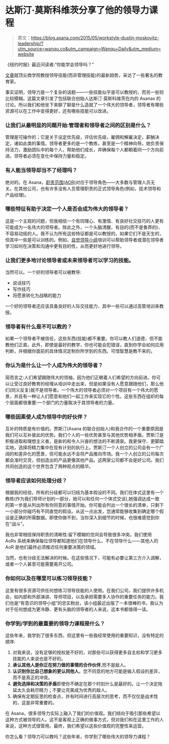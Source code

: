 # 达斯汀·莫斯科维茨分享了他的领导力课程

> 原文：<https://blog.asana.com/2015/05/workstyle-dustin-moskovitz-leadership/?utm_source=wanqu.co&utm_campaign=Wanqu+Daily&utm_medium=website>

《纽约时报》最近问读者:“你能学会领导吗？”

[文章](http://www.nytimes.com/2015/04/12/education/edlife/12edl-12leadership.html)就顶尖商学院教授领导技能(而非管理技能)的最新趋势，采访了一些著名的教育家。

事实证明，领导力是一个复杂的话题——一些技能似乎是可以教授的，而另一些则比较模糊。这篇文章引发了包括联合创始人达斯汀·莫斯科维茨在内的 Asanas 的讨论。所以我们和他坐下来聊了聊是什么造就了一个伟大的领导者，领导者有哪些资源可以在工作中变得更好，还有哪些技能可以改进。

### 让我们从最明显的问题开始:管理者和领导者之间的区别是什么？

管理是可操作的；它是关于设定优先级，评估优先级，雇佣和解雇决定，薪酬决定，诸如此类的事情。领导者更多的是一个教练，甚至是一个精神向导。她负责保持活力，激励团队中的每个人，帮助他们成长，并确保每个人都朝着同一个方向前进。领导者必须在变化中保持力量和稳定。

### 有人能当领导却当不了经理吗？

绝对的。在 Asana，[职责范围(AOR)](https://wavelength.asana.com/workstyle-aors/)对应于领导角色——大多数与管理人员无关。在其他公司，也有许多没有人员管理职责的正式领导角色(例如，技术领导和产品经理)。

### 哪些特征有助于决定一个人是否会成为伟大的领导者？

这是一个主观的问题，但我相信一个有同理心、有激情、有良好社交技巧的人更有可能成为一名伟大的领导者。除此之外，一个头脑清醒、有目的(而不是鲁莽的)、不容易动摇的人。我不认为所有这些特征都是可以教授的，如果它们不是天生的，但其中一些是可以训练的。例如，[自觉领导小组](https://wavelength.asana.com/workstyle-simple-shift/)培训可以帮助领导者或潜在领导者学习如何在决策和沟通中更有目的性，从而更好地进行领导。

### 让我们更多地讨论领导者或未来领导者可以学习的技能。

当然可以。一个好的领导者可以被教导:

*   说话技巧
*   写作技巧
*   将愿景转化为战略的能力

一个好的领导者还应该具备良好的人际交往能力，其中一些可以通过高管培训来教授。

### 领导者有什么是不可以教的？

如果一个领导者不被信任，这些东西(技能)都不重要。你可以教人们道德，但不能教他们正直。此外，即使是最好的教学，你也可能会犯错误，直到你学会如何应用判断，并根据你面前的具体情况定制你所学到的东西。可惜智慧是教不来的。

### 你认为是什么让一个人成为伟大的领导者？

简而言之:人们希望跟随伟大的领袖，因为他们正朝着人们希望的方向前进。你可以让受过良好教育的经理从培训中走出来，但是如果没有人愿意跟随他们，那么他们(同义反复)就不是领导者。一个伟大的领导者必须对一个项目有一个伟大的愿景，并且有一种让人们愿意和他们一起工作来实现它的个性。这些东西在组织的每个层面都很重要:一个部门的力量取决于其领导者的力量。

### 哪些因素使人成为领导中的好伙伴？

互补的特质是有价值的。贾斯汀(Asana 的联合创始人)和我合作的一个重要原因是我们可以互补彼此的优势。我们个人的一些优势甚至与其他优势相矛盾。贾斯汀是积极进取和理想主义者，是新的和令人兴奋的想法的不断源泉。我更保守、更脚踏实地，选择将精力集中在现有计划的执行上。贾斯汀一个人创立的公司会有一个广阔的和差异化的愿景，但可能永远不会将产品推向市场。我一个人创立的公司每次都会准时交货，但创造出的产品更像其他产品。这两家公司都不会是好公司。我们共同创造的这个世界包含了两种观点的精华。

### 领导者应该如何处理分歧？

根据我的经验，所有的分歧都可以归结为基本假设的不同。我们在体式这里有一个教练(作为我们导师计划的一部分，她可以和任何一个体式交谈),她强调达成一致的第一步是从列出所有你同意的事情开始。你可能会列出一个很长的清单，只剩下一小部分你碰巧有不同直觉的假设。从这一点出发，您通常能够收集到确定哪个假设是正确的所需数据。即使你做不到，当你深入到细节的时候，也很难感觉到你在“战斗”。

我也非常相信保持职责的清晰性:留下模糊的空间会导致很多冲突。我们使用 AoRs 系统来确保每位领导都知道他们在领导什么，不在领导什么——其他人的 AoR 是他们最终必须推迟任何重要决策的领域。

当然，也有分歧无法解决的时候。在这些情况下，可能有必要让第三方介入调解，或者一个人甚至可能需要离开公司。

### 你如何以及在哪里可以练习领导技能？

这里有很多资源可供任何想练习领导技能的人使用。在我们公司，我们提供许多机会，如内部和外部演讲、导师项目，以及承担需要多人协作的重要任务的能力。我们也是“有意识的领导小组”的忠实粉丝，该小组最近出版了一本很棒的书，我认为对于任何想成为更冷静、更有头脑的领导者的人来说，这本书都值得一读。

### 你学到/学到的最重要的领导力课程是什么？

这些年来，我学到了很多东西，但这里有一些我经常使用的重要知识，没有特定的顺序:

1.  对我来说，没有足够的授权是不好的，对那些可以获得更多自主权和学习更多技能的人来说也是不好的。
2.  **承认其他人是你正在努力做的事情的合作伙伴**,而不是敌人。
3.  **认识到你比自己想象的更认同他人**。您不同意的地方可能是输入假设的差异，而不是真正的冲突。
4.  **避免选择和决策的矛盾**即使你不确定在那个时刻什么是最好的。让一个决定拖延太久会耗尽精力；不要让完美成为优秀的敌人。
5.  确保有定期反思的检查点，并有时间进行高层次的思考，而不仅仅是战术性的，这是非常重要的。

在 Asana，很多领导力实际上融入了我们的价值观。我们倾向于吸引那些希望以这种方式被领导的人。这不是客观上正确的做事方式，但对我们和在这里工作的人来说，这种方式很管用。最终，我们希望以这些价值观的完整性来运营。

你怎么看？领导力可以教吗？这些年来，你学到了哪些伟大的领导力课程？